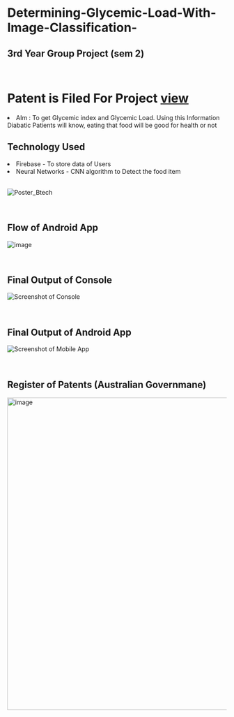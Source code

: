 
# Determining-Glycemic-Load-With-Image-Classification-
## 3rd Year Group Project (sem 2)
<br>

# Patent is Filed For Project [view](http://pericles.ipaustralia.gov.au/ols/auspat/applicationDetails.do?applicationNo=2021106125#)
<li>AIm : To get Glycemic index and Glycemic Load. Using this Information Diabatic Patients will know, eating that food will be good for health or not </li>



## Technology Used
<li> Firebase - To store data of Users</li>
<li> Neural Networks - CNN algorithm to Detect the food item</li>

<br>

![Poster_Btech](https://github.com/abhijitgawai/Determining_Glycemic_Load_With_Image_Classification/assets/45332512/9ec9fd62-89ff-4ff8-b1ae-0834b7fd31f2)

<br>

## Flow of Android App
![image](https://user-images.githubusercontent.com/45332512/130639585-c0877171-f050-420f-92f9-38f66dda2de5.png)

<br>

## Final Output of Console

![Screenshot of Console](https://user-images.githubusercontent.com/45332512/130639325-f59fb620-b628-4f84-9a69-d889d0562435.JPG)

<br>

## Final Output of Android App

![Screenshot of Mobile App](https://user-images.githubusercontent.com/45332512/130639336-6348d8bf-fd7b-4daf-9f8f-4110c77f12fd.jpg)

<br>

## Register of Patents (Australian Governmane)
<img width="773" height="716" alt="image" src="https://github.com/user-attachments/assets/244c4f2e-a60c-44dd-99f0-1a5609479014" />

